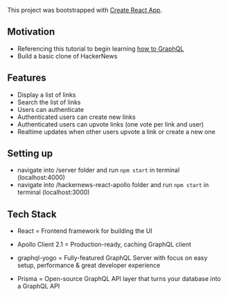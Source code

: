 This project was bootstrapped with [Create React App](https://github.com/facebook/create-react-app).

## Motivation
- Referencing this tutorial to begin learning [how to GraphQL](https://www.howtographql.com/react-apollo/1-getting-started/)
- Build a basic clone of HackerNews

## Features
- Display a list of links
- Search the list of links
- Users can authenticate
- Authenticated users can create new links
- Authenticated users can upvote links (one vote per link and user)
- Realtime updates when other users upvote a link or create a new one

## Setting up
- navigate into /server folder and run `npm start` in terminal (localhost:4000)
- navigate into /hackernews-react-apollo folder and run `npm start` in terminal (localhost:3000)

## Tech Stack
- React = Frontend framework for building the UI
- Apollo Client 2.1 = Production-ready, caching GraphQL client

- graphql-yogo = Fully-featured GraphQL Server with focus on easy setup, performance & great developer experience
- Prisma = Open-source GraphQL API layer that turns your database into a GraphQL API

